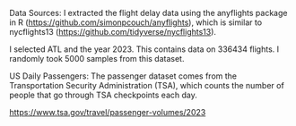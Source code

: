 Data Sources: I extracted the flight delay data using the anyflights package in R (https://github.com/simonpcouch/anyflights), which is similar to nycflights13 (https://github.com/tidyverse/nycflights13).

I selected ATL and the year 2023. This contains data on 336434 flights. I randomly took 5000 samples from this dataset. 


US Daily Passengers:
The passenger dataset comes from the Transportation Security Administration (TSA), which counts the number of people that go through TSA checkpoints each day.

https://www.tsa.gov/travel/passenger-volumes/2023
